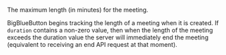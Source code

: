 The maximum length (in minutes) for the meeting.

BigBlueButton begins tracking the length of a meeting when it is created. If `duration` contains a non-zero value, then when the length of the meeting exceeds the duration value the server will immediately end the meeting (equivalent to receiving an end API request at that moment).
